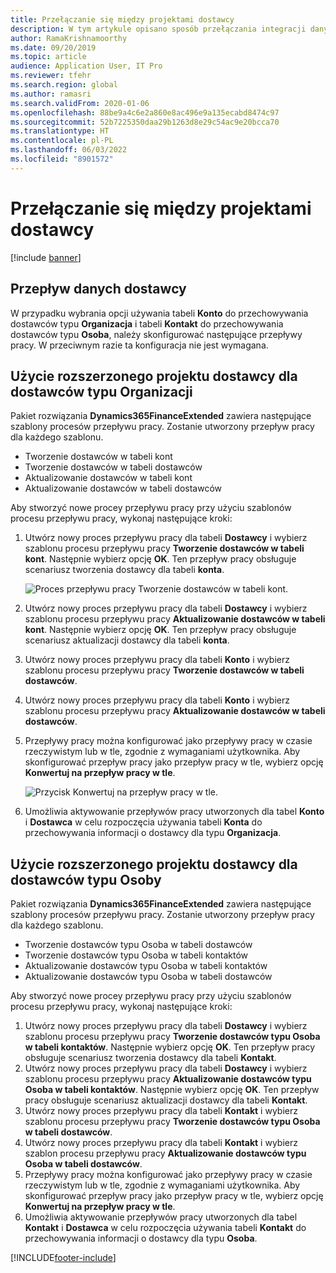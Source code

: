 ```yaml
---
title: Przełączanie się między projektami dostawcy
description: W tym artykule opisano sposób przełączania integracji danych dostawcy między aplikacjami finansowymi i operacyjnymi oraz usługą Dataverse.
author: RamaKrishnamoorthy
ms.date: 09/20/2019
ms.topic: article
audience: Application User, IT Pro
ms.reviewer: tfehr
ms.search.region: global
ms.author: ramasri
ms.search.validFrom: 2020-01-06
ms.openlocfilehash: 88be9a4c6e2a860e8ac496e9a135ecabd8474c97
ms.sourcegitcommit: 52b7225350daa29b1263d8e29c54ac9e20bcca70
ms.translationtype: HT
ms.contentlocale: pl-PL
ms.lasthandoff: 06/03/2022
ms.locfileid: "8901572"
---
```

# <a name="switch-between-vendor-designs"></a>Przełączanie się między projektami dostawcy

[!include [banner](../../includes/banner.md)]





## <a name="vendor-data-flow"></a>Przepływ danych dostawcy 

W przypadku wybrania opcji używania tabeli **Konto** do przechowywania dostawców typu **Organizacja** i tabeli **Kontakt** do przechowywania dostawców typu **Osoba**, należy skonfigurować następujące przepływy pracy. W przeciwnym razie ta konfiguracja nie jest wymagana.

## <a name="use-the-extended-vendor-design-for-vendors-of-the-organization-type"></a>Użycie rozszerzonego projektu dostawcy dla dostawców typu Organizacji

Pakiet rozwiązania **Dynamics365FinanceExtended** zawiera następujące szablony procesów przepływu pracy. Zostanie utworzony przepływ pracy dla każdego szablonu.

+ Tworzenie dostawców w tabeli kont
+ Tworzenie dostawców w tabeli dostawców
+ Aktualizowanie dostawców w tabeli kont
+ Aktualizowanie dostawców w tabeli dostawców

Aby stworzyć nowe procey przepływu pracy przy użyciu szablonów procesu przepływu pracy, wykonaj następujące kroki:

1. Utwórz nowy proces przepływu pracy dla tabeli **Dostawcy** i wybierz szablonu procesu przepływu pracy **Tworzenie dostawców w tabeli kont**. Następnie wybierz opcję **OK**. Ten przepływ pracy obsługuje scenariusz tworzenia dostawcy dla tabeli **konta**.

    ![Proces przepływu pracy Tworzenie dostawców w tabeli kont.](media/create_process.png)

2. Utwórz nowy proces przepływu pracy dla tabeli **Dostawcy** i wybierz szablonu procesu przepływu pracy **Aktualizowanie dostawców w tabeli kont**. Następnie wybierz opcję **OK**. Ten przepływ pracy obsługuje scenariusz aktualizacji dostawcy dla tabeli **konta**.
3. Utwórz nowy proces przepływu pracy dla tabeli **Konto** i wybierz szablonu procesu przepływu pracy **Tworzenie dostawców w tabeli dostawców**.
4. Utwórz nowy proces przepływu pracy dla tabeli **Konto** i wybierz szablonu procesu przepływu pracy **Aktualizowanie dostawców w tabeli dostawców**.
5. Przepływy pracy można konfigurować jako przepływy pracy w czasie rzeczywistym lub w tle, zgodnie z wymaganiami użytkownika. Aby skonfigurować przepływ pracy jako przepływ pracy w tle, wybierz opcję **Konwertuj na przepływ pracy w tle**.

    ![Przycisk Konwertuj na przepływ pracy w tle.](media/background_workflow.png)

6. Umożliwia aktywowanie przepływów pracy utworzonych dla tabel **Konto** i **Dostawca** w celu rozpoczęcia używania tabeli **Konta** do przechowywania informacji o dostawcy dla typu **Organizacja**.

## <a name="use-the-extended-vendor-design-for-vendors-of-the-person-type"></a>Użycie rozszerzonego projektu dostawcy dla dostawców typu Osoby

Pakiet rozwiązania **Dynamics365FinanceExtended** zawiera następujące szablony procesów przepływu pracy. Zostanie utworzony przepływ pracy dla każdego szablonu.

+ Tworzenie dostawców typu Osoba w tabeli dostawców
+ Tworzenie dostawców typu Osoba w tabeli kontaktów
+ Aktualizowanie dostawców typu Osoba w tabeli kontaktów
+ Aktualizowanie dostawców typu Osoba w tabeli dostawców

Aby stworzyć nowe procey przepływu pracy przy użyciu szablonów procesu przepływu pracy, wykonaj następujące kroki:

1. Utwórz nowy proces przepływu pracy dla tabeli **Dostawcy** i wybierz szablonu procesu przepływu pracy **Tworzenie dostawców typu Osoba w tabeli kontaktów**. Następnie wybierz opcję **OK**. Ten przepływ pracy obsługuje scenariusz tworzenia dostawcy dla tabeli **Kontakt**.
2. Utwórz nowy proces przepływu pracy dla tabeli **Dostawcy** i wybierz szablonu procesu przepływu pracy **Aktualizowanie dostawców typu Osoba w tabeli kontaktów**. Następnie wybierz opcję **OK**. Ten przepływ pracy obsługuje scenariusz aktualizacji dostawcy dla tabeli **Kontakt**.
3. Utwórz nowy proces przepływu pracy dla tabeli **Kontakt** i wybierz szablonu procesu przepływu pracy **Tworzenie dostawców typu Osoba w tabeli dostawców**.
4. Utwórz nowy proces przepływu pracy dla tabeli **Kontakt** i wybierz szablon procesu przepływu pracy **Aktualizowanie dostawców typu Osoba w tabeli dostawców**.
5. Przepływy pracy można konfigurować jako przepływy pracy w czasie rzeczywistym lub w tle, zgodnie z wymaganiami użytkownika. Aby skonfigurować przepływ pracy jako przepływ pracy w tle, wybierz opcję **Konwertuj na przepływ pracy w tle**.
6. Umożliwia aktywowanie przepływów pracy utworzonych dla tabel **Kontakt** i **Dostawca** w celu rozpoczęcia używania tabeli **Kontakt** do przechowywania informacji o dostawcy dla typu **Osoba**.


[!INCLUDE[footer-include](../../../../includes/footer-banner.md)]